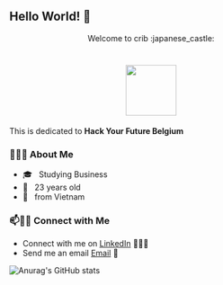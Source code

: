 ## Hello World! 👋

<div align="center">  Welcome to crib :japanese_castle:</div>
 <h1 align="center">
    <img src="https://images6.fanpop.com/image/photos/37800000/-Hello-penguins-of-madagascar-37800672-500-500.gif" width="90px">
  </h1>
  This is dedicated to <strong>Hack Your Future Belgium</strong>
 
</div>

<h3> 👨🏻‍💻 About Me </h3>

- 🎓 &nbsp; Studying Business
- 🌱 &nbsp; 23 years old 
- 🚀 &nbsp; from Vietnam

 
### 📫🤝🏻 Connect with Me

 - Connect with me on [LinkedIn](https://www.linkedin.com/in/thanhhadoan/) 👨🏻‍💻
 - Send me an email [Email](mailto:ha.doan149@gmail.com) 💌
  
![Anurag's GitHub stats](https://github-readme-stats.vercel.app/api?username=hadoan149&show_icons=true&theme=radical)
